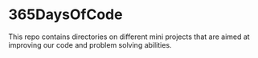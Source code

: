 # 365DaysOfCode
This repo contains directories on different mini projects that are aimed at improving our code and problem solving abilities.
